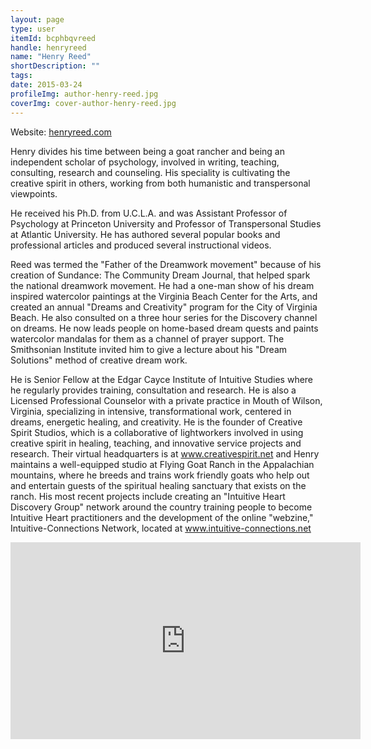 ```yaml
---
layout: page
type: user
itemId: bcphbqvreed
handle: henryreed
name: "Henry Reed"
shortDescription: ""
tags:
date: 2015-03-24
profileImg: author-henry-reed.jpg
coverImg: cover-author-henry-reed.jpg
---
```


Website: [henryreed.com](https://web.archive.org/web/20180522230707/http://www.henryreed.com/)

Henry divides his time between being a goat rancher and being an independent scholar of psychology, involved in writing, teaching, consulting, research and counseling. His speciality is cultivating the creative spirit in others, working from both humanistic and transpersonal viewpoints.

He received his Ph.D. from U.C.L.A. and was Assistant Professor of Psychology at Princeton University and Professor of Transpersonal Studies at Atlantic University. He has authored several popular books and professional articles and produced several instructional videos.

Reed was termed the "Father of the Dreamwork movement" because of his creation of Sundance: The Community Dream Journal, that helped spark the national dreamwork movement. He had a one-man show of his dream inspired watercolor paintings at the Virginia Beach Center for the Arts, and created an annual "Dreams and Creativity" program for the City of Virginia Beach. He also consulted on a three hour series for the Discovery channel on dreams. He now leads people on home-based dream quests and paints watercolor mandalas for them as a channel of prayer support. The Smithsonian Institute invited him to give a lecture about his "Dream Solutions" method of creative dream work.

He is Senior Fellow at the Edgar Cayce Institute of Intuitive Studies where he regularly provides training, consultation and research. He is also a Licensed Professional Counselor with a private practice in Mouth of Wilson, Virginia, specializing in intensive, transformational work, centered in dreams, energetic healing, and creativity. He is the founder of Creative Spirit Studios, which is a collaborative of lightworkers involved in using creative spirit in healing, teaching, and innovative service projects and research. Their virtual headquarters is at www.creativespirit.net and Henry maintains a well-equipped studio at Flying Goat Ranch in the Appalachian mountains, where he breeds and trains work friendly goats who help out and entertain guests of the spiritual healing sanctuary that exists on the ranch. His most recent projects include creating an "Intuitive Heart Discovery Group" network around the country training people to become Intuitive Heart practitioners and the development of the online "webzine," Intuitive-Connections Network, located at www.intuitive-connections.net

<iframe width="560" height="315" src="https://www.youtube.com/embed/pOeOMc_v-mQ" frameborder="0" allow="accelerometer; autoplay; encrypted-media; gyroscope; picture-in-picture" allowfullscreen></iframe>